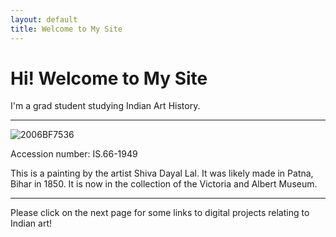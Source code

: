 ```yaml
--- 
layout: default 
title: Welcome to My Site 
--- 
```

# Hi! Welcome to My Site 

I'm a grad student studying Indian Art History.

--- 

![2006BF7536](https://github.com/mimivy/mimivy.github.io/assets/142424029/65bfc609-8c7f-490f-b1a0-ac2e8058bc3d)

Accession number: IS.66-1949

This is a painting by the artist Shiva Dayal Lal. It was likely made in Patna, Bihar in 1850. It is now in the collection of the Victoria and Albert Museum. 

---
Please click on the next page for some links to digital projects relating to Indian art!

